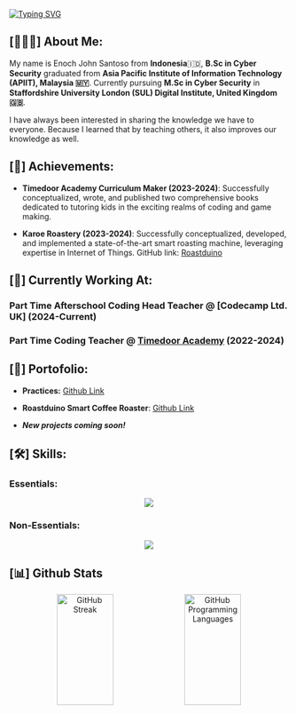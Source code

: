 <div align="center" style="display: inline-block;">
    <a href="https://git.io/typing-svg"><img src="https://readme-typing-svg.herokuapp.com?font=Major+Mono+Display&duration=3500&pause=2500&color=F7F7F7&vCenter=true&random=false&width=435&lines=Welcome+to+Buzz90's+Github!" alt="Typing SVG" /></a>
</div>

## [👨🏻‍💻] About Me:
My name is Enoch John Santoso from **Indonesia**🇮🇩,  **B.Sc in Cyber Security** graduated from **Asia Pacific Institute of Information Technology (APIIT), Malaysia 🇲🇾**. Currently pursuing **M.Sc in Cyber Security** in **Staffordshire University London (SUL) Digital Institute, United Kingdom 🇬🇧**.

I have always been interested in sharing the knowledge we have to everyone. Because I learned that by teaching others, it also improves our knowledge as well.

## [🏅] Achievements:

- **Timedoor Academy Curriculum Maker (2023-2024)**: Successfully conceptualized, wrote, and published two comprehensive books dedicated to tutoring kids in the exciting realms of coding and game making.

- **Karoe Roastery (2023-2024)**: Successfully conceptualized, developed, and implemented a state-of-the-art smart roasting machine, leveraging expertise in Internet of Things. GitHub link: [Roastduino](https://github.com/Buzz90/Roastduino)

## [📍] Currently Working At:

### **Part Time Afterschool Coding Head Teacher @** [**Codecamp Ltd. UK**] **(2024-Current)**
### **Part Time Coding Teacher @** [**Timedoor Academy**](https://timedooracademy.com/) **(2022-2024)**

## [💼] Portofolio:

- **Practices:** [Github Link](https://github.com/Buzz90/Cybersecurity-Practices/blob/main/)

- **Roastduino Smart Coffee Roaster**: [Github Link](https://github.com/Buzz90/Roastduino)

- ***New projects coming soon!***

## [🛠️] Skills:

### Essentials:

<p align="center">
    <img src="https://skillicons.dev/icons?i=arduino,cs,cpp,eclipse,github,html,htmx,java,js,kali,linux,md,mysql,opencv,php,powershell,processing,py,visualstudio,vscode&perline=10"/>
  </a>
</p>

### Non-Essentials:

<p align="center">
    <img src="https://skillicons.dev/icons?i=ae,ai,ps,pr,blender,lua,notion,replit,robloxstudio,sketchup,&perline=10"/>
  </a>
</p>

## [📊] Github Stats

<p align="center">
    <img align="center" width="45%" height="200" src="https://github-readme-streak-stats.herokuapp.com?user=Buzz90&theme=transparent" alt="GitHub Streak"/>
    <img align="center" width="45%" height="200" src="https://github-readme-stats.vercel.app/api/top-langs/?username=Buzz90&theme=transparent&layout=compact&langs_count=20&hide_title=true" alt="GitHub Programming Languages"/>
    </a>
</p>
